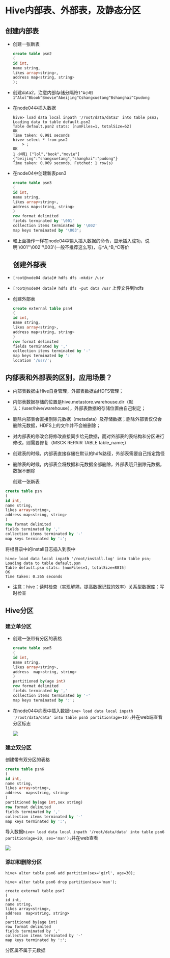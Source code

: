 # Hive内部表、外部表，及静态分区

## 创建内部表

- 创建一张新表

  ```sql
  create table psn2
  (
  id int,
  name string,
  likes array<string>,
  address map<string, string>
  );
  ```

- 创建data2，注意内部存储分隔符`1^A小明1^Alol^Bbook^Bmovie^Abeijing^Cshangxuetang^Bshanghai^Cpudong`

- 在node04中插入数据

  ```
  hive> load data local inpath '/root/data/data2' into table psn2;
  Loading data to table default.psn2
  Table default.psn2 stats: [numFiles=1, totalSize=62]
  OK
  Time taken: 0.981 seconds
  hive> select * from psn2
      > ;
  OK
  1	小明1	["lol","book","movie"]	{"beijing":"shangxuetang","shanghai":"pudong"}
  Time taken: 0.069 seconds, Fetched: 1 row(s)
  ```

- 在node04中创建新表psn3

  ```sql
  create table psn3
  (
  id int,
  name string,
  likes array<string>,
  address map<string, string>
  )
  row format delimited
  fields terminated by '\001'
  collection items terminated by '\002'
  map keys terminated by '\003';
  ```

- 和上面操作一样在node04中输入插入数据的命令，显示插入成功，说明'\001''\002''\003'(一般不推荐这么写)，与^A,^B,^C等价

  ## 创建外部表

- `[root@node04 data]# hdfs dfs -mkdir /usr`

- `[root@node04 data]# hdfs dfs -put data /usr` 上传文件到hdfs

- 创建外部表

  ```sql
  create external table psn4
  (
  id int,
  name string,
  likes array<string>,
  address map<string, string>
  )
  row format delimited
  fields terminated by ','
  collection items terminated by '-'
  map keys terminated by ':'
  location '/usr/';
  ```

## 内部表和外部表的区别，应用场景？

* 内部表数据由Hive自身管理，外部表数据由HDFS管理； 

* 内部表数据存储的位置是hive.metastore.warehouse.dir（默认：/user/hive/warehouse），外部表数据的存储位置由自己制定； 

* 删除内部表会直接删除元数据（metadata）及存储数据；删除外部表仅仅会删除元数据，HDFS上的文件并不会被删除； 

* 对内部表的修改会将修改直接同步给元数据，而对外部表的表结构和分区进行修改，则需要修复（MSCK REPAIR TABLE table_name;）

* 创建表的时候，内部表直接存储在默认的hdfs路径，外部表需要自己指定路径

* 删除表的时候，内部表会将数据和元数据全部删除，外部表哦只删除元数据，数据不删除

  创建一张新表

```sql
create table psn
(
id int,
name string,
likes array<string>,
address map<string, string>
)
row format delimited
fields terminated by ','
collection items terminated by '-'
map keys terminated by ':';
```

将根目录中的install日志插入到表中

```
hive> load data local inpath '/root/install.log' into table psn;
Loading data to table default.psn
Table default.psn stats: [numFiles=1, totalSize=8815]
OK
Time taken: 0.265 seconds
```

- 注意：hive：读时检查（实现解耦，提高数据记载的效率）关系型数据库：写时检查

## Hive分区

### 建立单分区

- 创建一张带有分区的表格

  ```sql
  create table psn5
  (
  id int,
  name string,
  likes array<string>,
  address  map<string, string>
  )
  partitioned by(age int)
  row format delimited
  fields terminated by ','
  collection items terminated by '-'
  map keys terminated by ':';
  ```

- 在node04中向表中插入数据`hive> load data local inpath '/root/data/data' into table psn5 partition(age=10);`并在web端查看分区标志

  ![](F:/Java/BigData/Hive/pic/查看分区数据库.PNG)

### 建立双分区

创建带有双分区的表格

```sql
create table psn6
(
id int,
name string,
likes array<string>,
address  map<string, string>
)
partitioned by(age int,sex string)
row format delimited
fields terminated by ','
collection items terminated by '-'
map keys terminated by ':';
```

导入数据`hive> load data local inpath '/root/data/data' into table psn6 partition(age=20, sex='man');`并在web查看

![](F:/Java/BigData/Hive/pic/查看双分区数据库.PNG)

### 添加和删除分区

`hive> alter table psn6 add partition(sex='girl', age=30);`

`hive> alter table psn6 drop partition(sex='man');`

```
create external table psn7
(
id int,
name string,
likes array<string>,
address  map<string, string>
)
partitioned by(age int)
row format delimited
fields terminated by ','
collection items terminated by '-'
map keys terminated by ':';
```

分区属不属于元数据

